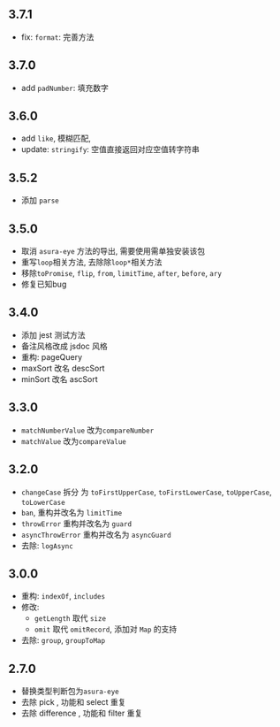 ## 3.7.1

- fix: `format`: 完善方法

## 3.7.0

- add `padNumber`: 填充数字

## 3.6.0

- add `like`, 模糊匹配,
- update: `stringify`: 空值直接返回对应空值转字符串

## 3.5.2

- 添加 `parse`

## 3.5.0

- 取消 `asura-eye` 方法的导出, 需要使用需单独安装该包
- 重写`loop`相关方法, 去除除`loop*`相关方法
- 移除`toPromise`, `flip`, `from`, `limitTime`, `after`, `before`, `ary`
- 修复已知bug

## 3.4.0

- 添加 jest 测试方法
- 备注风格改成 jsdoc 风格
- 重构: pageQuery
- maxSort 改名 descSort
- minSort 改名 ascSort

## 3.3.0

- `matchNumberValue` 改为`compareNumber`
- `matchValue` 改为`compareValue`

## 3.2.0

- `changeCase` 拆分 为 `toFirstUpperCase`, `toFirstLowerCase`, `toUpperCase`, `toLowerCase`
- `ban`, 重构并改名为 `limitTime`
- `throwError` 重构并改名为 `guard`
- `asyncThrowError` 重构并改名为 `asyncGuard`
- 去除:  `logAsync`

## 3.0.0

- 重构: `indexOf`, `includes`
- 修改:
  - `getLength` 取代 `size`
  - `omit` 取代 `omitRecord`, 添加对 `Map` 的支持
- 去除: `group`, `groupToMap`

## 2.7.0

- 替换类型判断包为`asura-eye`
- 去除 pick , 功能和 select 重复
- 去除 difference , 功能和 filter 重复
